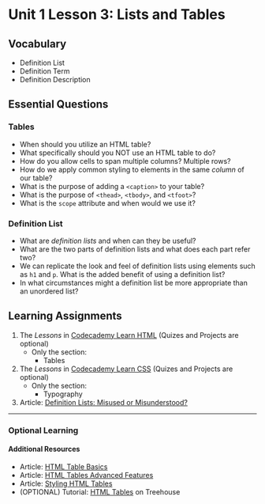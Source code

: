 # Unit 1 Lesson 3: Lists and Tables

## Vocabulary
* Definition List
* Definition Term
* Definition Description

## Essential Questions
### Tables
* When should you utilize an HTML table?
* What specifically should you NOT use an HTML table to do?
* How do you allow cells to span multiple columns? Multiple rows?
* How do we apply common styling to elements in the same _column_ of our table?
* What is the purpose of adding a `<caption>` to your table?
* What is the purpose of `<thead>`, `<tbody>`, and `<tfoot>`?
* What is the `scope` attribute and when would we use it?

### Definition List
* What are _definition lists_ and when can they be useful?
* What are the two parts of definition lists and what does each part refer two?
* We can replicate the look and feel of definition lists using elements such as `h1` and `p`. What is the added benefit of using a definition list?
* In what circumstances might a definition list be more appropriate than an unordered list?

## Learning Assignments
1. The *Lessons* in [Codecademy Learn HTML](https://www.codecademy.com/learn/learn-html) (Quizes and Projects are optional)
   * Only the section:
      * Tables
2. The *Lessons* in [Codecademy Learn CSS](https://www.codecademy.com/learn/learn-css) (Quizes and Projects are optional)
   * Only the section:
      * Typography
3. Article: [Definition Lists: Misused or Misunderstood?](http://maxdesign.com.au/articles/definition/)


___

### Optional Learning

#### Additional Resources
* Article: [HTML Table Basics](https://developer.mozilla.org/en-US/docs/Learn/HTML/Tables/Basics)
* Article: [HTML Tables Advanced Features](https://developer.mozilla.org/en-US/docs/Learn/HTML/Tables/Advanced)
* Article: [Styling HTML Tables](https://developer.mozilla.org/en-US/docs/Learn/CSS/Building_blocks/Styling_tables)
* (OPTIONAL) Tutorial: [HTML Tables](https://teamtreehouse.com/library/html-tables) on Treehouse
